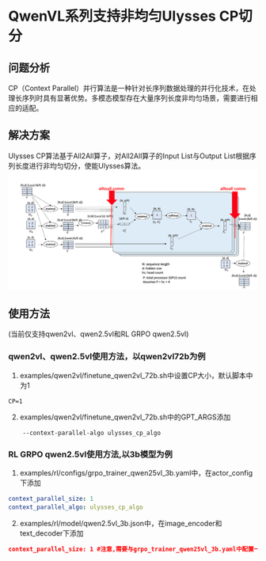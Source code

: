 # QwenVL系列支持非均匀Ulysses CP切分 

## 问题分析

CP（Context Parallel）并行算法是一种针对长序列数据处理的并行化技术，在处理长序列时具有显著优势。多模态模型存在大量序列长度非均匀场景，需要进行相应的适配。

## 解决方案

Ulysses CP算法基于All2All算子，对All2All算子的Input List与Output List根据序列长度进行非均匀切分，使能Ulysses算法。
![alt text](../../sources/images/ulysses.png)


## 使用方法
(当前仅支持qwen2vl、qwen2.5vl和RL GRPO qwen2.5vl)
### qwen2vl、qwen2.5vl使用方法，以qwen2vl72b为例
1. examples/qwen2vl/finetune_qwen2vl_72b.sh中设置CP大小，默认脚本中为1
```shell
CP=1
```

2. examples/qwen2vl/finetune_qwen2vl_72b.sh中的GPT_ARGS添加  
```shell
    --context-parallel-algo ulysses_cp_algo
```

### RL GRPO qwen2.5vl使用方法,以3b模型为例
1. examples/rl/configs/grpo_trainer_qwen25vl_3b.yaml中，在actor_config下添加
```yaml
context_parallel_size: 1
context_parallel_algo: ulysses_cp_algo
```
2. examples/rl/model/qwen2.5vl_3b.json中，在image_encoder和text_decoder下添加
```json
context_parallel_size: 1 #注意,需要与grpo_trainer_qwen25vl_3b.yaml中配置一致
```